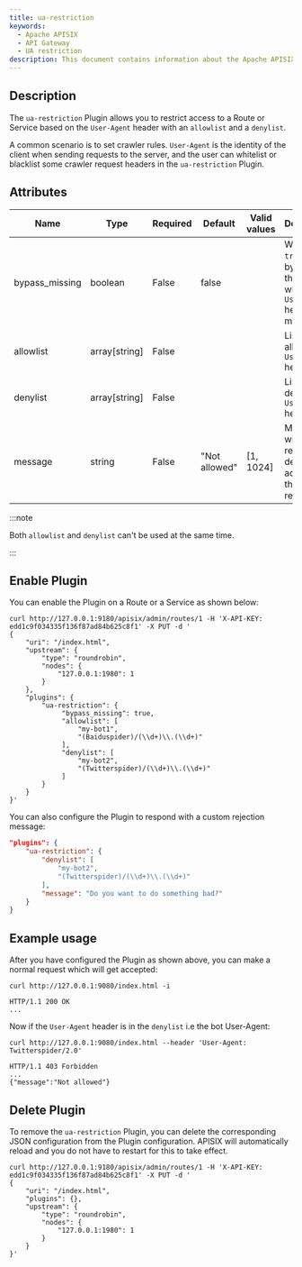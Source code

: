 ```yaml
---
title: ua-restriction
keywords:
  - Apache APISIX
  - API Gateway
  - UA restriction
description: This document contains information about the Apache APISIX ua-restriction Plugin, which allows you to restrict access to a Route or Service based on the User-Agent header with an allowlist and a denylist.
---
```


<!--
#
# Licensed to the Apache Software Foundation (ASF) under one or more
# contributor license agreements.  See the NOTICE file distributed with
# this work for additional information regarding copyright ownership.
# The ASF licenses this file to You under the Apache License, Version 2.0
# (the "License"); you may not use this file except in compliance with
# the License.  You may obtain a copy of the License at
#
#     http://www.apache.org/licenses/LICENSE-2.0
#
# Unless required by applicable law or agreed to in writing, software
# distributed under the License is distributed on an "AS IS" BASIS,
# WITHOUT WARRANTIES OR CONDITIONS OF ANY KIND, either express or implied.
# See the License for the specific language governing permissions and
# limitations under the License.
#
-->

## Description

The `ua-restriction` Plugin allows you to restrict access to a Route or Service based on the `User-Agent` header with an `allowlist` and a `denylist`.

A common scenario is to set crawler rules. `User-Agent` is the identity of the client when sending requests to the server, and the user can whitelist or blacklist some crawler request headers in the `ua-restriction` Plugin.

## Attributes

| Name           | Type          | Required | Default      | Valid values            | Description                                                                     |
|----------------|---------------|----------|--------------|-------------------------|---------------------------------------------------------------------------------|
| bypass_missing | boolean       | False    | false        |                         | When set to `true`, bypasses the check when the `User-Agent` header is missing. |
| allowlist      | array[string] | False    |              |                         | List of allowed `User-Agent` headers.                                           |
| denylist       | array[string] | False    |              |                         | List of denied `User-Agent` headers.                                            |
| message        | string        | False    | "Not allowed" | [1, 1024] | Message with the reason for denial to be added to the response.                 |

:::note

Both `allowlist` and `denylist` can't be used at the same time.

:::

## Enable Plugin

You can enable the Plugin on a Route or a Service as shown below:

```shell
curl http://127.0.0.1:9180/apisix/admin/routes/1 -H 'X-API-KEY: edd1c9f034335f136f87ad84b625c8f1' -X PUT -d '
{
    "uri": "/index.html",
    "upstream": {
        "type": "roundrobin",
        "nodes": {
            "127.0.0.1:1980": 1
        }
    },
    "plugins": {
        "ua-restriction": {
             "bypass_missing": true,
             "allowlist": [
                 "my-bot1",
                 "(Baiduspider)/(\\d+)\\.(\\d+)"
             ],
             "denylist": [
                 "my-bot2",
                 "(Twitterspider)/(\\d+)\\.(\\d+)"
             ]
        }
    }
}'
```

You can also configure the Plugin to respond with a custom rejection message:

```json
"plugins": {
    "ua-restriction": {
        "denylist": [
            "my-bot2",
            "(Twitterspider)/(\\d+)\\.(\\d+)"
        ],
        "message": "Do you want to do something bad?"
    }
}
```

## Example usage

After you have configured the Plugin as shown above, you can make a normal request which will get accepted:

```shell
curl http://127.0.0.1:9080/index.html -i
```

```shell
HTTP/1.1 200 OK
...
```

Now if the `User-Agent` header is in the `denylist` i.e the bot User-Agent:

```shell
curl http://127.0.0.1:9080/index.html --header 'User-Agent: Twitterspider/2.0'
```

```shell
HTTP/1.1 403 Forbidden
...
{"message":"Not allowed"}
```

## Delete Plugin

To remove the `ua-restriction` Plugin, you can delete the corresponding JSON configuration from the Plugin configuration. APISIX will automatically reload and you do not have to restart for this to take effect.

```shell
curl http://127.0.0.1:9180/apisix/admin/routes/1 -H 'X-API-KEY: edd1c9f034335f136f87ad84b625c8f1' -X PUT -d '
{
    "uri": "/index.html",
    "plugins": {},
    "upstream": {
        "type": "roundrobin",
        "nodes": {
            "127.0.0.1:1980": 1
        }
    }
}'
```
